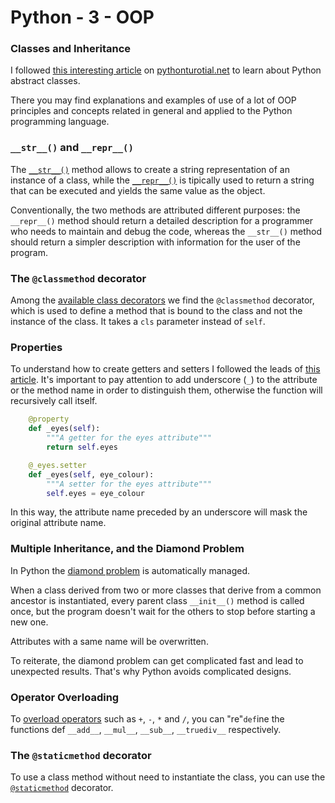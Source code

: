 # Python - 3 - OOP

### Classes and Inheritance

I followed [this interesting article](https://www.pythontutorial.net/python-oop/python-abstract-class) on [pythonturotial.net](https://www.pythontutorial.net/python-oop) to learn about Python abstract classes.

There you may find explanations and examples of use of a lot of OOP principles and concepts related in general and applied to the Python programming language.

### `__str__()` and `__repr__()`

The [`__str__()`](https://www.pythontutorial.net/python-oop/python-__str__) method allows to create a string representation of an instance of a class, while the [`__repr__()`](https://www.pythontutorial.net/python-oop/python-__repr__) is tipically used to return a string that can be executed and yields the same value as the object. 

Conventionally, the two methods are attributed different purposes: the `__repr__()` method should return a detailed description for a programmer who needs to maintain and debug the code, whereas the `__str__()` method should return a simpler description with information for the user of the program.

### The `@classmethod` decorator

Among the [available class decorators](https://diveintopython.org/learn/classes/class-decorator) we find the `@classmethod` decorator, which is used to define a method that is bound to the class and not the instance of the class. It takes a `cls` parameter instead of `self`.

### Properties

To understand how to create getters and setters I followed the leads of [this article](https://www.pythontutorial.net/python-oop/python-property-decorator). It's important to pay attention to add underscore (`_`) to the attribute or the method name in order to distinguish them, otherwise the function will recursively call itself.

```python
	@property
    def _eyes(self):
        """A getter for the eyes attribute"""
        return self.eyes

    @_eyes.setter
    def _eyes(self, eye_colour):
        """A setter for the eyes attribute"""
        self.eyes = eye_colour
```
In this way, the attribute name preceded by an underscore will mask the original attribute name.

### Multiple Inheritance, and the Diamond Problem

In Python the [diamond problem](https://www.datacamp.com/tutorial/super-multiple-inheritance-diamond-problem) is automatically managed.

When a class derived from two or more classes that derive from a common ancestor is instantiated, every parent class `__init__()` method is called once, but the program doesn't wait for the others to stop before starting a new one.

Attributes with a same name will be overwritten.

To reiterate, the diamond problem can get complicated fast and lead to unexpected results. That's why Python avoids complicated designs.

### Operator Overloading

To [overload operators](https://www.geeksforgeeks.org/operator-overloading-in-python) such as `+`, `-`, `*` and `/`, you can "re"`def`ine the functions def `__add__`, `__mul__`, `__sub__`, `__truediv__` respectively.

### The `@staticmethod` decorator

To use a class method without need to instantiate the class, you can use the [`@staticmethod`](https://stackoverflow.com/a/9934178) decorator.
